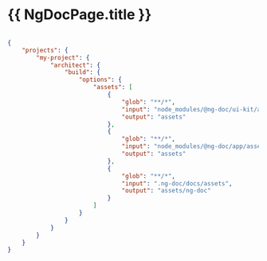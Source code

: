 # {{ NgDocPage.title }}

```typescript file="./ng-doc.page.ts"#L3-L6 fileName="ng-doc.page.ts" lineNumbers

```

```json
{
	"projects": {
		"my-project": {
			"architect": {
				"build": {
					"options": {
						"assets": [
							{
								"glob": "**/*",
								"input": "node_modules/@ng-doc/ui-kit/assets",
								"output": "assets"
							},
							{
								"glob": "**/*",
								"input": "node_modules/@ng-doc/app/assets",
								"output": "assets"
							},
							{
								"glob": "**/*",
								"input": ".ng-doc/docs/assets",
								"output": "assets/ng-doc"
							}
						]
					}
				}
			}
		}
	}
}
```
